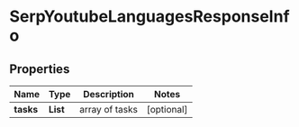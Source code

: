 # SerpYoutubeLanguagesResponseInfo


## Properties

| Name | Type | Description | Notes |
|------------ | ------------- | ------------- | -------------|
**tasks** | **List<SerpYoutubeLanguagesTaskInfo>** | array of tasks |[optional]|